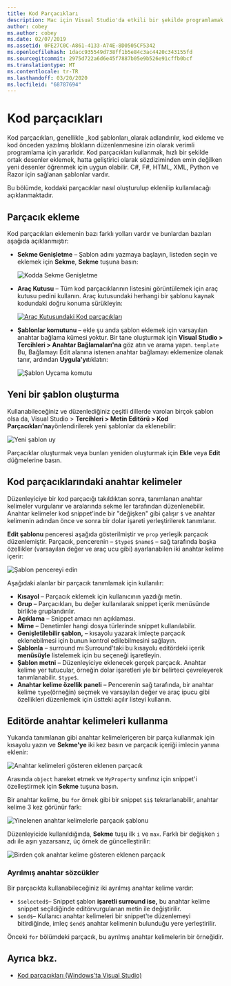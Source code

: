 ```yaml
---
title: Kod Parçacıkları
description: Mac için Visual Studio'da etkili bir şekilde programlamak için kod parçacıkları nasıl kullanılır?
author: cobey
ms.author: cobey
ms.date: 02/07/2019
ms.assetid: 0FE27C0C-A861-4133-A74E-8D0505CF5342
ms.openlocfilehash: 1dacc935549d738ff1b5e84c3ac4420c343155fd
ms.sourcegitcommit: 2975d722a6d6e45f7887b05e9b526e91cffb0bcf
ms.translationtype: MT
ms.contentlocale: tr-TR
ms.lasthandoff: 03/20/2020
ms.locfileid: "68787694"
---
```

# <a name="code-snippets"></a>Kod parçacıkları

Kod parçacıkları, genellikle _kod şablonları_olarak adlandırılır, kod ekleme ve kod önceden yazılmış blokların düzenlenmesine izin olarak verimli programlama için yararlıdır. Kod parçacıkları kullanmak, hızlı bir şekilde ortak desenler eklemek, hatta geliştirici olarak sözdiziminden emin değilken yeni desenler öğrenmek için uygun olabilir. C#, F#, HTML, XML, Python ve Razor için sağlanan şablonlar vardır.

Bu bölümde, koddaki parçacıklar nasıl oluşturulup eklenilip kullanılacağı açıklanmaktadır.

## <a name="inserting-a-snippet"></a>Parçacık ekleme

Kod parçacıkları eklemenin bazı farklı yolları vardır ve bunlardan bazıları aşağıda açıklanmıştır:

- **Sekme Genişletme** &ndash; Şablon adını yazmaya başlayın, listeden seçin ve eklemek için **Sekme**, **Sekme** tuşuna basın:

  ![Kodda Sekme Genişletme](media/source-editor-image13.png)

- **Araç Kutusu** &ndash; Tüm kod parçacıklarının listesini görüntülemek için araç kutusu pedini kullanın. Araç kutusundaki herhangi bir şablonu kaynak kodundaki doğru konuma sürükleyin:

  [![Araç Kutusundaki Kod parçacıkları](media/source-editor-image14-sml.png)](media/source-editor-image14.png#lightbox)

- **Şablonlar komutunu** &ndash; ekle şu anda şablon eklemek için varsayılan anahtar bağlama kümesi yoktur. Bir tane oluşturmak için **Visual Studio > Tercihleri > Anahtar Bağlamaları'na** göz atın ve arama yapın. `template` Bu, Bağlamayı Edit alanına istenen anahtar bağlamayı eklemenize olanak tanır, ardından **Uygula'yı**tıklatın:

  ![Şablon Uycama komutu](media/source-editor-image15.png)

## <a name="creating-a-new-template"></a>Yeni bir şablon oluşturma

Kullanabileceğiniz ve düzenlediğiniz çeşitli dillerde varolan birçok şablon olsa da, Visual Studio > **Tercihleri > Metin Editörü > Kod Parçacıkları'na**yönlendirilerek yeni şablonlar da eklenebilir:

![Yeni şablon uy](media/source-editor-image12.png)

Parçacıklar oluşturmak veya bunları yeniden oluşturmak için **Ekle** veya **Edit** düğmelerine basın.

## <a name="keywords-in-code-snippets"></a>Kod parçacıklarındaki anahtar kelimeler

Düzenleyiciye bir kod parçacığı takıldıktan sonra, tanımlanan anahtar kelimeler vurgulanır ve aralarında sekme ler tarafından düzenlenebilir. Anahtar kelimeler kod snippet'inde bir "değişken" gibi çalışır `$` ve anahtar kelimenin adından önce ve sonra bir dolar işareti yerleştirilerek tanımlanır. 

**Edit şablonu** penceresi aşağıda gösterilmiştir ve `prop` yerleşik parçacık düzenlemiştir. Parçacık, pencerenin &ndash; `$type$` `$name$` &ndash; sağ tarafında başka özellikler (varsayılan değer ve araç ucu gibi) ayarlanabilen iki anahtar kelime içerir:

![Şablon pencereyi edin](media/source-editor-image12z.png)

Aşağıdaki alanlar bir parçacık tanımlamak için kullanılır:

- **Kısayol** &ndash; Parçacık eklemek için kullanıcının yazdığı metin.
- **Grup** &ndash; Parçacıkları, bu değer kullanılarak snippet içerik menüsünde birlikte gruplandırılır.
- **Açıklama** &ndash; Snippet amacı nın açıklaması.
- **Mime** &ndash; Denetimler hangi dosya türlerinde snippet kullanılabilir.
- **Genişletilebilir şablon,** &ndash; kısayolu yazarak imleçte parçacık eklenebilmesi için bunun kontrol edilebilmesini sağlayın.
- **Şablonla** &ndash; surround mı Surround'taki bu kısayolu editördeki içerik **menüsüyle** listelemek için bu seçeneği işaretleyin.
- **Şablon metni** &ndash; Düzenleyiciye eklenecek gerçek parçacık. Anahtar kelime yer tutucular, örneğin dolar işaretleri yle bir belirteci çevreleyerek tanımlanabilir. `$type$`.
- **Anahtar kelime özellik paneli** &ndash; Pencerenin sağ tarafında, bir anahtar kelime `type`(örneğin) seçmek ve varsayılan değer ve araç ipucu gibi özellikleri düzenlemek için üstteki açılır listeyi kullanın.

## <a name="using-keywords-in-the-editor"></a>Editörde anahtar kelimeleri kullanma

Yukarıda tanımlanan gibi anahtar kelimeleriçeren bir parça kullanmak için kısayolu yazın ve **Sekme'ye** iki kez basın ve parçacık içeriği imlecin yanına eklenir:

![Anahtar kelimeleri gösteren eklenen parçacık](media/source-editor-image12a.png)

Arasında `object` hareket etmek ve `MyProperty` sınıfınız için snippet'i özelleştirmek için **Sekme** tuşuna basın.

Bir anahtar kelime, bu `for` örnek gibi bir snippet `$i$` tekrarlanabilir, anahtar kelime 3 kez görünür fark:

![Yinelenen anahtar kelimelerle parçacık şablonu](media/source-editor-image12b.png)

Düzenleyicide kullanıldığında, **Sekme** tuşu ilk `i` ve `max`. Farklı bir değişken `i` adı ile aşırı yazarsanız, üç örnek de güncelleştirilir:

![Birden çok anahtar kelime gösteren eklenen parçacık](media/source-editor-image12c.png)

### <a name="reserved-keywords"></a>Ayrılmış anahtar sözcükler

Bir parçacıkta kullanabileceğiniz iki ayrılmış anahtar kelime vardır:

- `$selected$`&ndash; Snippet şablon **işaretli surround ise,** bu anahtar kelime snippet seçildiğinde editörvurgulanan metin ile değiştirilir.
- `$end$`&ndash; Kullanıcı anahtar kelimeleri bir snippet'te düzenlemeyi bitirdiğinde, imleç `$end$` anahtar kelimenin bulunduğu yere yerleştirilir.

Önceki `for` bölümdeki parçacık, bu ayrılmış anahtar kelimelerin bir örneğidir.

## <a name="see-also"></a>Ayrıca bkz.

- [Kod parçacıkları (Windows'ta Visual Studio)](/visualstudio/ide/code-snippets)
